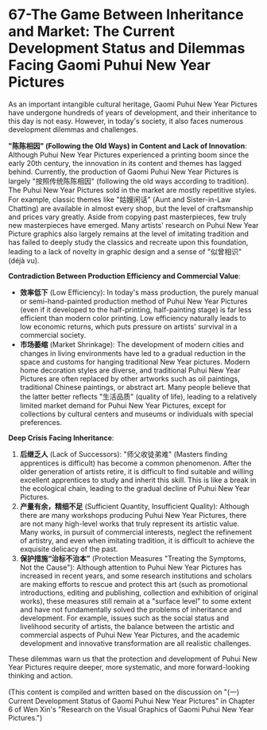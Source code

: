 # 67-The Game Between Inheritance and Market: The Current Development Status and Dilemmas Facing Gaomi Puhui New Year Pictures

As an important intangible cultural heritage, Gaomi Puhui New Year Pictures have undergone hundreds of years of development, and their inheritance to this day is not easy. However, in today's society, it also faces numerous development dilemmas and challenges.

**"陈陈相因" (Following the Old Ways) in Content and Lack of Innovation**:
Although Puhui New Year Pictures experienced a printing boom since the early 20th century, the innovation in its content and themes has lagged behind. Currently, the production of Gaomi Puhui New Year Pictures is largely "按照传统陈陈相因" (following the old ways according to tradition). The Puhui New Year Pictures sold in the market are mostly repetitive styles. For example, classic themes like "姑嫂闲话" (Aunt and Sister-in-Law Chatting) are available in almost every shop, but the level of craftsmanship and prices vary greatly. Aside from copying past masterpieces, few truly new masterpieces have emerged. Many artists' research on Puhui New Year Picture graphics also largely remains at the level of imitating tradition and has failed to deeply study the classics and recreate upon this foundation, leading to a lack of novelty in graphic design and a sense of "似曾相识" (déjà vu).

**Contradiction Between Production Efficiency and Commercial Value**:
*   **效率低下** (Low Efficiency): In today's mass production, the purely manual or semi-hand-painted production method of Puhui New Year Pictures (even if it developed to the half-printing, half-painting stage) is far less efficient than modern color printing. Low efficiency naturally leads to low economic returns, which puts pressure on artists' survival in a commercial society.
*   **市场萎缩** (Market Shrinkage): The development of modern cities and changes in living environments have led to a gradual reduction in the space and customs for hanging traditional New Year pictures. Modern home decoration styles are diverse, and traditional Puhui New Year Pictures are often replaced by other artworks such as oil paintings, traditional Chinese paintings, or abstract art. Many people believe that the latter better reflects "生活品质" (quality of life), leading to a relatively limited market demand for Puhui New Year Pictures, except for collections by cultural centers and museums or individuals with special preferences.

**Deep Crisis Facing Inheritance**:
1.  **后继乏人** (Lack of Successors): "师父收徒弟难" (Masters finding apprentices is difficult) has become a common phenomenon. After the older generation of artists retire, it is difficult to find suitable and willing excellent apprentices to study and inherit this skill. This is like a break in the ecological chain, leading to the gradual decline of Puhui New Year Pictures.
2.  **产量有余，精细不足** (Sufficient Quantity, Insufficient Quality): Although there are many workshops producing Puhui New Year Pictures, there are not many high-level works that truly represent its artistic value. Many works, in pursuit of commercial interests, neglect the refinement of artistry, and even when imitating tradition, it is difficult to achieve the exquisite delicacy of the past.
3.  **保护措施“治标不治本”** (Protection Measures "Treating the Symptoms, Not the Cause"): Although attention to Puhui New Year Pictures has increased in recent years, and some research institutions and scholars are making efforts to rescue and protect this art (such as promotional introductions, editing and publishing, collection and exhibition of original works), these measures still remain at a "surface level" to some extent and have not fundamentally solved the problems of inheritance and development. For example, issues such as the social status and livelihood security of artists, the balance between the artistic and commercial aspects of Puhui New Year Pictures, and the academic development and innovative transformation are all realistic challenges.

These dilemmas warn us that the protection and development of Puhui New Year Pictures require deeper, more systematic, and more forward-looking thinking and action.

(This content is compiled and written based on the discussion on "(一) Current Development Status of Gaomi Puhui New Year Pictures" in Chapter 6 of Wen Xin's "Research on the Visual Graphics of Gaomi Puhui New Year Pictures.")
